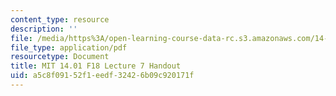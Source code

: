 ```yaml
---
content_type: resource
description: ''
file: /media/https%3A/open-learning-course-data-rc.s3.amazonaws.com/14-01-principles-of-microeconomics-fall-2018/a5c8f09152f1eedf32426b09c920171f_MIT14_01F18_handout7.pdf
file_type: application/pdf
resourcetype: Document
title: MIT 14.01 F18 Lecture 7 Handout
uid: a5c8f091-52f1-eedf-3242-6b09c920171f
---
```

